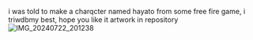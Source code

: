 i was told to make a charqcter named hayato 
from some free fire game, i triwdbmy best,
hope you like it
artwork in repository 
![IMG_20240722_201238](https://github.com/user-attachments/assets/5307dcfa-d973-44b4-96b8-427f28ed3cae)
